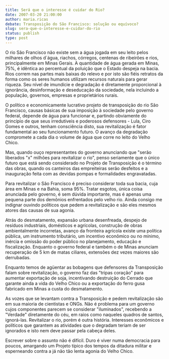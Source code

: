 ```yaml
---
title: Será que o interesse é cuidar do Rio?
date: 2007-03-20 21:00:00
author: maria.ricas
debate: Transposição do São Francisco: solução ou equívoco?  
slug: sera-que-o-interesse-e-cuidar-do-rio
status: publish 
type: post
---
```


  
  
O rio São Francisco não existe sem a água jogada em seu leito pelos milhares de olhos d´água, riachos, córregos, centenas de ribeirões e rios, principalmente em Minas Gerais. A quantidade de água gerada em Minas, 75%, é idêntica ao percentual da poluição que o Estado despeja na bacia. Rios correm nas partes mais baixas do relevo e por isto são fiéis retratos da forma como os seres humanos utilizam recursos naturais para gerar riqueza. Seu nível de imundície e degradação é diretamente proporcional à ignorância, desinformação e deseducação da sociedade, nela incluindo a população, governos, empresas e proprietários rurais.   
  
  
O político e economicamente lucrativo projeto de transposição do rio São Francisco, causas básicas de sua imposição à sociedade pelo governo federal, depende de água para funcionar e, partindo obviamente do princípio de que seus irredutíveis e poderosos defensores - Lula, Ciro Gomes e outros, tenham consciência disto, sua revitalização é fator fundamental ao seu funcionamento futuro. O avanço da degradação compromete a cada dia o volume de água que corre no leito do Velho Chico.   
  
  
Mas, quando ouço representantes do governo anunciando que "serão liberados "x" milhões para revitalizar o rio", penso seriamente que o único futuro que está sendo considerado no Projeto de Transposição é o término das obras, quando os canteiros das empreiteiras serão desfeitos e a inauguração feita com as devidas pompas e formalidades engravatadas.  
  
  
Para revitalizar o São Francisco é preciso considerar toda sua bacia, cuja área em Minas e na Bahia, soma 95%. Tratar esgotos, única coisa anunciada pelo governo, é sem dúvida importante, mas é apenas uma pequena parte dos demônios enfrentados pelo velho rio. Ainda consigo me indignar ouvindo políticos que pedem a revitalização e são eles mesmos atores das causas de sua agonia.  
  
  
Atrás do desmatamento, expansão urbana desenfreada, despejo de resíduos industriais, domésticos e agrícolas, construção de obras ambientalmente incorretas, avanço da fronteira agrícola existe uma política pública, um instrumento tributário, um incentivo econômico ou no mínimo, inércia e omissão do poder público no planejamento, educação e fiscalização. Enquanto o governo federal e também o de Minas anunciam recuperação de 5 km de matas ciliares, extensões dez vezes maiores são derrubadas.   
  
  
Enquanto temos de agüentar as bobagens que defensores da Transposição falam sobre revitalização, o governo faz das "tripas coração" para aumentar exportação de soja, incentivando destruição do Cerrado que garante ainda a vida do Velho Chico ou a exportação do ferro gusa fabricado em Minas a custa do desmatamento.  
  
  
As vozes que se levantam contra a Transposição e pedem revitalização são em sua maioria de cientistas e ONGs. Não é problema para um governo cujos componentes parecem se considerar "iluminados", recebendo a "Verdade" diretamente do céu, em raios como naqueles quadros de santos, ignorá-las. Revitalizar o rio, porém é outra história. Interesses econômicos e políticos que garantem as atividades que o degradam teriam de ser ignorados e isto nem deve passar pela cabeça deles.  
  
  
Escrever sobre o assunto não é difícil. Duro é viver numa democracia para poucos, amargando um Projeto típico dos tempos da ditadura militar e esperneando contra a já não tão lenta agonia do Velho Chico.  



